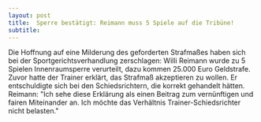 ```yaml
---
layout: post
title:  Sperre bestätigt: Reimann muss 5 Spiele auf die Tribüne!
subtitle:  
---
```


Die Hoffnung auf eine Milderung des geforderten Strafmaßes haben sich bei der Sportgerichtsverhandlung zerschlagen: Willi Reimann wurde zu 5 Spielen Innenraumsperre verurteilt, dazu kommen 25.000 Euro Geldstrafe. Zuvor hatte der Trainer erklärt, das Strafmaß akzeptieren zu wollen. Er entschuldigte sich bei den Schiedsrichtern, die korrekt gehandelt hätten. Reimann: "Ich sehe diese Erklärung als einen Beitrag zum vernünftigen und fairen Miteinander an. Ich möchte das Verhältnis Trainer-Schiedsrichter nicht belasten."


